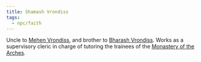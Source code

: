 ```yaml
---
title: Shamash Vrondiss
tags:
  - npc/faith
---
```


Uncle to [Mehen Vrondiss](../../../pc/cracked-facade/vrondiss-mehen.md), and brother to [Bharash Vrondiss](../../civil/wounded-coast/vrondiss-bharash.md). Works as a supervisory cleric in charge of tutoring the trainees of the [Monastery of the Arches](../../../../../place/landmark/complex/monastery-of-the-arches.md).
